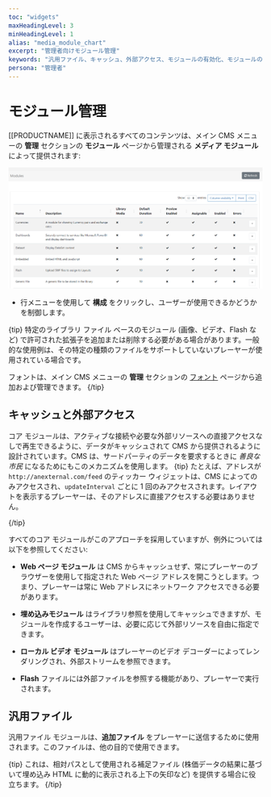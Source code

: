 ```yaml
---
toc: "widgets"
maxHeadingLevel: 3
minHeadingLevel: 1
alias: "media_module_chart"
excerpt: "管理者向けモジュール管理"
keywords: "汎用ファイル、キャッシュ、外部アクセス、モジュールの有効化、モジュールの無効化"
persona: "管理者"
---
```


# モジュール管理

[[PRODUCTNAME]] に表示されるすべてのコンテンツは、メイン CMS メニューの **管理** セクションの **モジュール** ページから管理される **メディア モジュール** によって提供されます:

![モジュール グリッド](img/v4_media_modules_grid.png)

- 行メニューを使用して **構成** をクリックし、ユーザーが使用できるかどうかを制御します。

{tip}
特定のライブラリ ファイル ベースのモジュール (画像、ビデオ、Flash など) で許可された拡張子を追加または削除する必要がある場合があります。一般的な使用例は、その特定の種類のファイルをサポートしていないプレーヤーが使用されている場合です。

フォントは、メイン CMS メニューの **管理** セクションの [フォント](tour_cms_settings.html#content-fonts) ページから追加および管理できます。
{/tip}

## キャッシュと外部アクセス

コア モジュールは、アクティブな接続や必要な外部リソースへの直接アクセスなしで再生できるように、データがキャッシュされて CMS から提供されるように設計されています。CMS は、サードパーティのデータを要求するときに _善良な市民_ になるためにもこのメカニズムを使用します。
{tip}
たとえば、アドレスが `http://anexternal.com/feed` のティッカー ウィジェットは、CMS によってのみアクセスされ、`updateInterval` ごとに 1 回のみアクセスされます。レイアウトを表示するプレーヤーは、そのアドレスに直接アクセスする必要はありません。

{/tip}

すべてのコア モジュールがこのアプローチを採用していますが、例外については以下を参照してください:

- **Web ページ モジュール** は CMS からキャッシュせず、常にプレーヤーのブラウザーを使用して指定された Web ページ アドレスを開こうとします。つまり、プレーヤーは常に Web アドレスにネットワーク アクセスできる必要があります。

- **埋め込みモジュール** はライブラリ参照を使用してキャッシュできますが、モジュールを作成するユーザーは、必要に応じて外部リソースを自由に指定できます。

- **ローカル ビデオ モジュール** はプレーヤーのビデオ デコーダーによってレンダリングされ、外部ストリームを参照できます。

- **Flash** ファイルには外部ファイルを参照する機能があり、プレーヤーで実行されます。

## 汎用ファイル

汎用ファイル モジュールは、**追加ファイル** をプレーヤーに送信するために使用されます。このファイルは、他の目的で使用できます。

{tip}
これは、相対パスとして使用される補足ファイル (株価データの結果に基づいて埋め込み HTML に動的に表示される上下の矢印など) を提供する場合に役立ちます。
{/tip}

